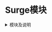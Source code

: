 # Surge模块    

<details>
   <summary>模块及说明</summary>    
   
|:octocat:模块|:link:链接|:pushpin:说明|
|--|--|--|
|:white_check_mark:AllInOne|[:link:链接地址](https://raw.githubusercontent.com/Hpxwd/Surge/main/Module/AllInOne)|去广告+重定向
|:white_check_mark:哔哩哔哩|[:link:链接地址](https://raw.githubusercontent.com/Hpxwd/Surge/main/Module/Bilibili.sgmodule)|去广告+高画质
|:white_check_mark:微博|[:link:链接地址](https://raw.githubusercontent.com/Hpxwd/Surge/main/Module/Weibo.sgmodule)|去广告
|:white_check_mark:知乎|[:link:链接地址](https://raw.githubusercontent.com/Hpxwd/Surge/main/Module/Zhihu.sgmodule)|去广告
|:white_check_mark:贴吧|[:link:链接地址](https://raw.githubusercontent.com/Hpxwd/Surge/main/Module/Tieba)|去广告
|:white_check_mark:TestFlight账户管理|[:link:链接地址](https://raw.githubusercontent.com/Hpxwd/Surge/main/Module/TestFlight)|自动存储/合并多个tf账户列表
|:white_check_mark:Sub-Store|[:link:链接地址](https://raw.githubusercontent.com/Hpxwd/Surge/main/Module/Sub-Store)|高级订阅管理工具
|:white_check_mark:京东比价|[:link:链接地址](https://raw.githubusercontent.com/Hpxwd/Surge/main/Module/JD_Price)|京东历史价格
|:white_check_mark:Advanced Settings & URL Redirect|[:link:链接地址](https://raw.githubusercontent.com/Hpxwd/Surge/main/Module/General)|高级设置及通用的URL重定向优化
|:white_check_mark:微信公众号|[:link:链接地址](https://raw.githubusercontent.com/Hpxwd/Surge/main/Module/WeChat)|去广告
|:white_check_mark:Boxjs|[:link:链接地址](https://raw.githubusercontent.com/Hpxwd/Surge/main/Module/Boxjs)|boxjs
|:white_check_mark:流媒体检测|[:link:链接地址](https://raw.githubusercontent.com/Hpxwd/Surge/main/Module/Stream-All)|信息面板
|:white_check_mark:网络信息|[:link:链接地址](https://raw.githubusercontent.com/Hpxwd/Surge/main/Module/Network-Info)|信息面板
